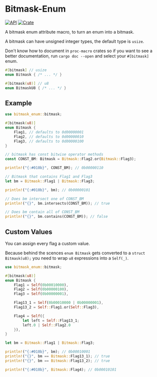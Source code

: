 # Bitmask-Enum

[![API](https://docs.rs/bitmask-enum/badge.svg)](https://docs.rs/bitmask-enum)
[![Crate](https://img.shields.io/crates/v/bitmask-enum.svg)](https://crates.io/crates/bitmask-enum)

A bitmask enum attribute macro, to turn an enum into a bitmask.

A bitmask can have unsigned integer types, the default type is `usize`.

Don't know how to document in `proc-macro` crates so if you want to see a better documentation, run `cargo doc --open` and select your `#[bitmask]` enum.

```rust
#[bitmask] // usize
enum Bitmask { /* ... */ }

#[bitmask(u8)] // u8
enum BitmaskU8 { /* ... */ }
```

## Example

```rust
use bitmask_enum::bitmask;

#[bitmask(u8)]
enum Bitmask {
    Flag1, // defaults to 0d00000001
    Flag2, // defaults to 0d00000010
    Flag3, // defaults to 0d00000100
}

// bitmask has const bitwise operator methods
const CONST_BM: Bitmask = Bitmask::Flag2.or(Bitmask::Flag3);

println!("{:#010b}", CONST_BM); // 0b00000110

// Bitmask that contains Flag1 and Flag3
let bm = Bitmask::Flag1 | Bitmask::Flag3;

println!("{:#010b}", bm); // 0b00000101

// Does bm intersect one of CONST_BM
println!("{}", bm.intersects(CONST_BM)); // true

// Does bm contain all of CONST_BM
println!("{}", bm.contains(CONST_BM)); // false
```

## Custom Values

You can assign every flag a custom value.

Because behind the scences `enum Bitmask` gets converted to a `struct Bitmask(u8);` you need to wrap `u8` expressions into a `Self(_)`.

```rust
use bitmask_enum::bitmask;

#[bitmask(u8)]
enum Bitmask {
    Flag1 = Self(0b00010000),
    Flag2 = Self(0b00000100),
    Flag3 = Self(0b00000001),

    Flag13_1 = Self(0b00010000 | 0b00000001),
    Flag13_2 = Self::Flag1.or(Self::Flag3),

    Flag4 = Self({
        let left = Self::Flag13_1;
        left.0 | Self::Flag2.0
    }),
}

let bm = Bitmask::Flag1 | Bitmask::Flag3;

println!("{:#010b}", bm); // 0b00010001
println!("{}", bm == Bitmask::Flag13_1); // true
println!("{}", bm == Bitmask::Flag13_2); // true

println!("{:#010b}", Bitmask::Flag4); // 0b00010101
```
